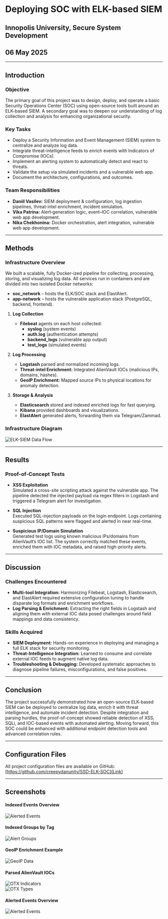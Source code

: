 # Deploying SOC with ELK-based SIEM

## Innopolis University, Secure System Development  
## 06 May 2025  

---

## Introduction

### Objective
The primary goal of this project was to design, deploy, and operate a basic Security Operations Center (SOC) using open-source tools built around an ELK-based SIEM. A secondary goal was to deepen our understanding of log collection and analysis for enhancing organizational security.

### Key Tasks
- Deploy a Security Information and Event Management (SIEM) system to centralize and analyze log data.  
- Integrate threat-intelligence feeds to enrich events with Indicators of Compromise (IOCs).  
- Implement an alerting system to automatically detect and react to threats.  
- Validate the setup via simulated incidents and a vulnerable web app.  
- Document the architecture, configurations, and outcomes.

### Team Responsibilities
- **Daniil Vasilev:** SIEM deployment & configuration, log ingestion pipelines, threat-intel enrichment, incident simulation.  
- **Vika Patrina:** Alert‐generation logic, event–IOC correlation, vulnerable web app development.  
- **Nika Chekhonina:** Docker orchestration, alert integration, vulnerable web app development.

---

## Methods

### Infrastructure Overview
We built a scalable, fully Docker-ized pipeline for collecting, processing, storing, and visualizing log data. All services run in containers and are divided into two isolated Docker networks:

- **soc_network** – hosts the ELK/SOC stack and ElastAlert.  
- **app-network** – hosts the vulnerable application stack (PostgreSQL, backend, frontend).

1. **Log Collection**  
   - **Filebeat** agents on each host collected:
     - **syslog** (system events)  
     - **auth.log** (authentication attempts)  
     - **backend_logs** (vulnerable app output)  
     - **test_logs** (simulated events)

2. **Log Processing**  
   - **Logstash** parsed and normalized incoming logs.  
   - **Threat-intel Enrichment:** Integrated AlienVault IOCs (malicious IPs, domains, hashes).  
   - **GeoIP Enrichment:** Mapped source IPs to physical locations for anomaly detection.

3. **Storage & Analysis**  
   - **Elasticsearch** stored and indexed enriched logs for fast querying.  
   - **Kibana** provided dashboards and visualizations.  
   - **ElastAlert** generated alerts, forwarding them via Telegram/Zammad.

### Infrastructure Diagram
![ELK-SIEM Data Flow](dq.png)

---

## Results

### Proof-of-Concept Tests
- **XSS Exploitation**  
  Simulated a cross-site scripting attack against the vulnerable app. The pipeline detected the injected payload via regex filters in Logstash and triggered a Telegram alert for investigation.

- **SQL Injection**  
  Executed SQL-injection payloads on the login endpoint. Logs containing suspicious SQL patterns were flagged and alerted in near real-time.

- **Suspicious IP/Domain Simulation**  
  Generated test logs using known malicious IPs/domains from AlienVault’s IOC list. The system correctly matched these events, enriched them with IOC metadata, and raised high-priority alerts.

---

## Discussion

### Challenges Encountered
- **Multi-tool Integration:** Harmonizing Filebeat, Logstash, Elasticsearch, and ElastAlert required extensive configuration tuning to handle disparate log formats and enrichment workflows.  
- **Log Parsing & Enrichment:** Extracting the right fields in Logstash and aligning them with external IOC data posed challenges around field mappings and data consistency.  

### Skills Acquired
- **SIEM Deployment:** Hands-on experience in deploying and managing a full ELK stack for security monitoring.  
- **Threat-Intelligence Integration:** Learned to consume and correlate external IOC feeds to augment native log data.  
- **Troubleshooting & Debugging:** Developed systematic approaches to diagnose pipeline failures, misconfigurations, and false positives.

---

## Conclusion

The project successfully demonstrated how an open-source ELK-based SIEM can be deployed to centralize log data, enrich it with threat intelligence, and automate incident detection. Despite integration and parsing hurdles, the proof-of-concept showed reliable detection of XSS, SQLi, and IOC-based events with automated alerting. Moving forward, this SOC could be enhanced with additional endpoint detection tools and advanced correlation rules.

---

## Configuration Files

All project configuration files are available on GitHub:  
[https://github.com/creepydanunity/SSD-ELK-SOC](Link)

---

## Screenshots

#### Indexed Events Overview  
![Alerted Events](observe.png)

#### Indexed Groups by Tag  
![Alert Groups](alerts_groups.png)

#### GeoIP Enrichment Example  
![GeoIP Data](geo.png)

#### Parsed AlienVault IOCs  
![OTX Indicators](AlientVaultParsed.png)  
![OTX Types](AlienVaultParsed2.png)

#### Alerted Events Overview  
![Alerted Events](observe.png)
